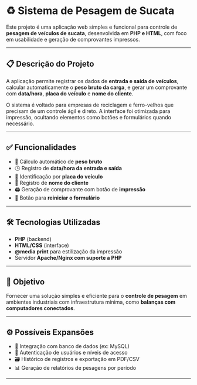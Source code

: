 # ♻️ Sistema de Pesagem de Sucata

Este projeto é uma aplicação web simples e funcional para controle de **pesagem de veículos de sucata**, desenvolvida em **PHP e HTML**, com foco em usabilidade e geração de comprovantes impressos.

---

## 📋 Descrição do Projeto

A aplicação permite registrar os dados de **entrada e saída de veículos**, calcular automaticamente o **peso bruto da carga**, e gerar um comprovante com **data/hora**, **placa do veículo** e **nome do cliente**.

O sistema é voltado para empresas de reciclagem e ferro-velhos que precisam de um controle ágil e direto. A interface foi otimizada para impressão, ocultando elementos como botões e formulários quando necessário.

---

## ✅ Funcionalidades

- 🧾 Cálculo automático de **peso bruto**
- 🕒 Registro de **data/hora da entrada e saída**
- 🚗 Identificação por **placa do veículo**
- 👤 Registro de **nome do cliente**
- 🖨️ Geração de comprovante com botão de **impressão**
- 🔁 Botão para **reiniciar o formulário**

---

## 🛠️ Tecnologias Utilizadas

- **PHP** (backend)
- **HTML/CSS** (interface)
- **@media print** para estilização da impressão
- Servidor **Apache/Nginx com suporte a PHP**

---

## 🎯 Objetivo

Fornecer uma solução simples e eficiente para o **controle de pesagem** em ambientes industriais com infraestrutura mínima, como **balanças com computadores conectados**.

---

## ⚙️ Possíveis Expansões

- 💾 Integração com banco de dados (ex: MySQL)
- 🔐 Autenticação de usuários e níveis de acesso
- 🗃️ Histórico de registros e exportação em PDF/CSV
- 📊 Geração de relatórios de pesagens por período

---

